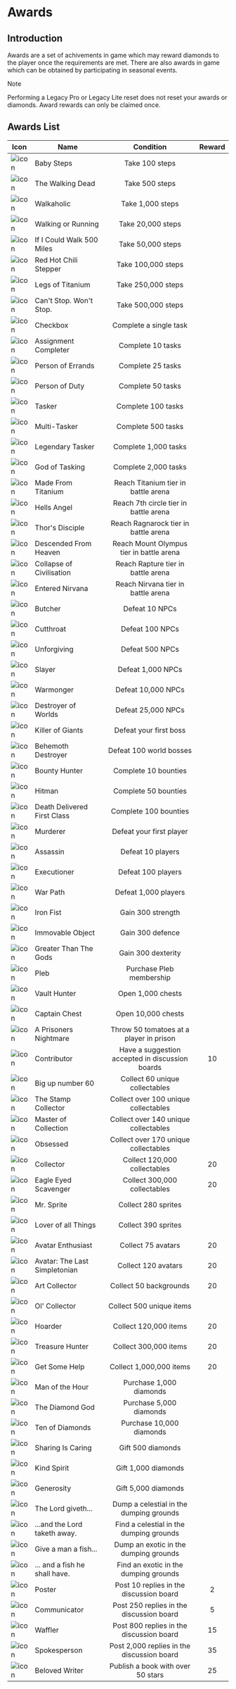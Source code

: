 # Awards

## Introduction

Awards are a set of achivements in game which may reward diamonds to the player once the requirements are met. There are also awards in game which can be obtained by participating in seasonal events.

> [!NOTE]
> Performing a Legacy Pro or Legacy Lite reset does not reset your awards or diamonds. Award rewards can only be claimed once.


## Awards List

<div class="table-container">
  
| Icon                                                                    | Name                          | Condition                                                       | Reward |
|-------------------------------------------------------------------------|-------------------------------|:---------------------------------------------------------------:|:------:|
| ![icon]() | Baby Steps                    | Take 100 steps                                                  |        |
| ![icon]() | The Walking Dead              | Take 500 steps                                                  |        |
| ![icon]() | Walkaholic                    | Take 1,000 steps                                                |        |
| ![icon]() | Walking or Running            | Take 20,000 steps                                               |        |
| ![icon]() | If I Could Walk 500 Miles     | Take 50,000 steps                                               |        |
| ![icon]() | Red Hot Chili Stepper         | Take 100,000 steps                                              |        |
| ![icon]() | Legs of Titanium              | Take 250,000 steps                                              |        |
| ![icon]() | Can't Stop. Won't Stop.       | Take 500,000 steps                                              |        |
| ![icon]() | Checkbox                      | Complete a single task                                          |        |
| ![icon]() | Assignment Completer          | Complete 10 tasks                                               |        |
| ![icon]() | Person of Errands             | Complete 25 tasks                                               |        |
| ![icon]() | Person of Duty                | Complete 50 tasks                                               |        |
| ![icon]() | Tasker                        | Complete 100 tasks                                              |        |
| ![icon]() | Multi-Tasker                  | Complete 500 tasks                                              |        |
| ![icon]() | Legendary Tasker              | Complete 1,000 tasks                                            |        |
| ![icon]() | God of Tasking                | Complete 2,000 tasks                                            |        |
| ![icon]() | Made From Titanium            | Reach Titanium tier in battle arena                             |        |
| ![icon]() | Hells Angel                   | Reach 7th circle tier in battle arena                           |        |
| ![icon]() | Thor's Disciple               | Reach Ragnarock tier in battle arena                            |        |
| ![icon]() | Descended From Heaven         | Reach Mount Olympus tier in battle arena                        |        |
| ![icon]() | Collapse of Civilisation      | Reach Rapture tier in battle arena                              |        |
| ![icon]() | Entered Nirvana               | Reach Nirvana tier in battle arena                              |        |
| ![icon]() | Butcher                       | Defeat 10 NPCs                                                  |        |
| ![icon]() | Cutthroat                     | Defeat 100 NPCs                                                 |        |
| ![icon]() | Unforgiving                   | Defeat 500 NPCs                                                 |        |
| ![icon]() | Slayer                        | Defeat 1,000 NPCs                                               |        |
| ![icon]() | Warmonger                     | Defeat 10,000 NPCs                                              |        |
| ![icon]() | Destroyer of Worlds           | Defeat 25,000 NPCs                                              |        |
| ![icon]() | Killer of Giants              | Defeat your first boss                                          |        |
| ![icon]() | Behemoth Destroyer            | Defeat 100 world bosses                                         |        |
| ![icon]() | Bounty Hunter                 | Complete 10 bounties                                            |        |
| ![icon]() | Hitman                        | Complete 50 bounties                                            |        |
| ![icon]() | Death Delivered First Class   | Complete 100 bounties                                           |        |
| ![icon]() | Murderer                      | Defeat your first player                                        |        |
| ![icon]() | Assassin                      | Defeat 10 players                                               |        |
| ![icon]() | Executioner                   | Defeat 100 players                                              |        |
| ![icon]() | War Path                      | Defeat 1,000 players                                            |        |
| ![icon]() | Iron Fist                     | Gain 300 strength                                               |        |
| ![icon]() | Immovable Object              | Gain 300 defence                                                |        |
| ![icon]() | Greater Than The Gods         | Gain 300 dexterity                                              |        |
| ![icon]() | Pleb                          | Purchase Pleb membership                                        |        |
| ![icon]() | Vault Hunter                  | Open 1,000 chests                                               |        |
| ![icon]() | Captain Chest                 | Open 10,000 chests                                              |        |
| ![icon]() | A Prisoners Nightmare         | Throw 50 tomatoes at a player in prison                         |        |
| ![icon]() | Contributor                   | Have a suggestion accepted in discussion boards                 | 10     |
| ![icon]() | Big up number 60              | Collect 60 unique collectables                                  |        |
| ![icon]() | The Stamp Collector           | Collect over 100 unique collectables                            |        |
| ![icon]() | Master of Collection          | Collect over 140 unique collectables                            |        |
| ![icon]() | Obsessed                      | Collect over 170 unique collectables                            |        |
| ![icon](https://web.simple-mmo.com/img/icons/I_Rock01.png)              | Collector                     | Collect 120,000 collectables                                    | 20     |
| ![icon](https://web.simple-mmo.com/img/icons/I_Ruby.png)                | Eagle Eyed Scavenger          | Collect 300,000 collectables                                    | 20     |
| ![icon](https://web.simple-mmo.com/img/sprites/premium/exclusive85.gif) | Mr. Sprite                    | Collect 280 sprites                                             |        |
| ![icon](https://web.simple-mmo.com/img/sprites/premium/exclusive85.gif) | Lover of all Things           | Collect 390 sprites                                             |        |
| ![icon](https://web.simple-mmo.com/img/icons/S_Buff14.png)              | Avatar Enthusiast             | Collect 75 avatars                                              | 20     |
| ![icon](https://web.simple-mmo.com/img/icons/S_Buff14.png)              | Avatar: The Last Simpletonian | Collect 120 avatars                                             | 20     |
| ![icon](https://web.simple-mmo.com/img/icons/one/icon393.png) | Art Collector                 | Collect 50 backgrounds                                          | 20     |
| ![icon]() | Ol' Collector                 | Collect 500 unique items                                        |        |
| ![icon](https://web.simple-mmo.com/img/icons/one/icon948.png) | Hoarder                       | Collect 120,000 items                                           | 20     |
| ![icon](https://web.simple-mmo.com/img/icons/one/icon987.png) | Treasure Hunter               | Collect 300,000 items                                           | 20     |
| ![icon](https://web.simple-mmo.com/img/icons/one/icon833.png)           | Get Some Help                 | Collect 1,000,000 items                                         | 20     |
| ![icon]() | Man of the Hour               | Purchase 1,000 diamonds                                         |        |
| ![icon]() | The Diamond God               | Purchase 5,000 diamonds                                         |        |
| ![icon]() | Ten of Diamonds               | Purchase 10,000 diamonds                                        |        |
| ![icon]() | Sharing Is Caring             | Gift 500 diamonds                                               |        |
| ![icon]() | Kind Spirit                   | Gift 1,000 diamonds                                             |        |
| ![icon]() | Generosity                    | Gift 5,000 diamonds                                             |        |
| ![icon]() | The Lord giveth...            | Dump a celestial in the dumping grounds                         |        |
| ![icon]() | ...and the Lord taketh away.  | Find a celestial in the dumping grounds                         |        |
| ![icon]() | Give a man a fish...          | Dump an exotic in the dumping grounds                           |        |
| ![icon]() | ... and a fish he shall have. | Find an exotic in the dumping grounds                           |        |
| ![icon](https://web.simple-mmo.com/img/icons/one/icon368.png)           | Poster                        | Post 10 replies in the discussion board                         | 2      |
| ![icon](https://web.simple-mmo.com/img/icons/one/icon369.png)           | Communicator                  | Post 250 replies in the discussion board                        | 5      |
| ![icon](https://web.simple-mmo.com/img/icons/one/icon370.png)           | Waffler                       | Post 800 replies in the discussion board                        | 15     |
| ![icon](https://web.simple-mmo.com/img/icons/one/icon371.png)           | Spokesperson                  | Post 2,000 replies in the discussion board                      | 35     |
| ![icon](https://web.simple-mmo.com/img/icons/one/icon377.png)           | Beloved Writer                | Publish a book with over 50 stars                               | 25     |

</div>
